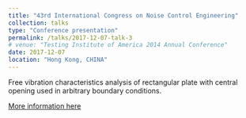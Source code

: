 ```yaml
---
title: "43rd International Congress on Noise Control Engineering"
collection: talks
type: "Conference presentation"
permalink: /talks/2017-12-07-talk-3
# venue: "Testing Institute of America 2014 Annual Conference"
date: 2017-12-07
location: "Hong Kong, CHINA"
---
```


Free vibration characteristics analysis of rectangular plate with central opening used in arbitrary boundary conditions.

[More information here](https://www.ingentaconnect.com/contentone/ince/incecp/2017/00000255/00000005/art00072#expand/collapse)